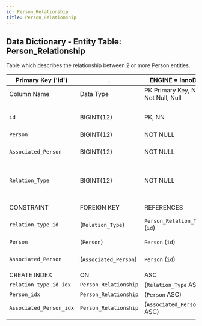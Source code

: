 ```yaml
---
id: Person_Relationship
title: Person_Relationship
---
```


## Data Dictionary - Entity Table: Person_Relationship

Table which describes the relationship between 2 or more Person entities.

| Primary Key ('id')|.|ENGINE = InnoDB|.|.|
|---|---|---|---|---|
|Column Name|Data Type|PK Primary Key, NN-Not Null, Null|Example|Comments|
||
|`id`|BIGINT(12)|PK, NN|1|PrimaryKey-ID (auto creates)|
|`Person`|BIGINT(12)|NOT NULL|132|ID of person|
|`Associated_Person`|BIGINT(12)|NOT NULL|12|ID of associated person|
|`Relation_Type`|BIGINT(12)|NOT NULL|2|ID of relation type- see Table Person Relation_Type|
||
|CONSTRAINT|FOREIGN KEY|REFERENCES|ON DELETE|ON UPDATE|
|`relation_type_id`|(`Relation_Type`)|`Person_Relation_Type` (`id`)| NO ACTION|NO ACTION|
|`Person`|(`Person`)|`Person` (`id`)| NO ACTION|NO ACTION|
|`Associated_Person`|(`Associated_Person`)|`Person` (`id`)| NO ACTION|NO ACTION|
||
|CREATE INDEX|ON|ASC|VISIBLE|.|
|`relation_type_id_idx`|`Person_Relationship`|(`Relation_Type` ASC) | VISIBLE|.|
|`Person_idx`|`Person_Relationship`|(`Person` ASC) | VISIBLE|.|
|`Associated_Person_idx`|`Person_Relationship`|(`Associated_Person` ASC) | VISIBLE|.|
||
  
